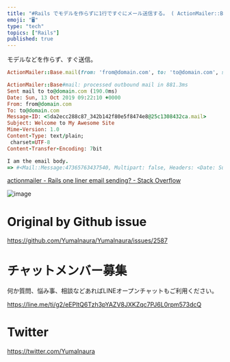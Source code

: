 ```yaml
---
title: "#Rails でモデルを作らずに1行ですぐにメール送信する。 ( ActionMailer::Base.mail )"
emoji: "🖥"
type: "tech"
topics: ["Rails"]
published: true
---
```


モデルなどを作らず、すぐ送信。

```rb
ActionMailer::Base.mail(from: 'from@domain.com', to: 'to@domain.com', subject: "Welcome to My Awesome Site", body: 'I am the email body.').deliver
```

```rb
ActionMailer::Base#mail: processed outbound mail in 881.3ms
Sent mail to to@domain.com (190.0ms)
Date: Sun, 13 Oct 2019 09:22:10 +0000
From: from@domain.com
To: to@domain.com
Message-ID: <5da2ecc288c87_342b142f80e5f8474e8@25c1308432ca.mail>
Subject: Welcome to My Awesome Site
Mime-Version: 1.0
Content-Type: text/plain;
 charset=UTF-8
Content-Transfer-Encoding: 7bit

I am the email body.
=> #<Mail::Message:47365763437540, Multipart: false, Headers: <Date: Sun, 13 Oct 2019 09:22:10 +0000>, <From: from@domain.com>, <To: to@domain.com>, <Message-ID: <5da2ecc288c87_342b142f80e5f8474e8@25c1308432ca.mail>>, <Subject: Welcome to My Awesome Site>, <Mime-Version: 1.0>, <Content-Type: text/plain>, <Content-Transfer-Encoding: 7bit>>
```


[actionmailer - Rails one liner email sending? - Stack Overflow](https://stackoverflow.com/questions/9535965/rails-one-liner-email-sending)

![image](https://user-images.githubusercontent.com/13635059/66713494-9b94ec00-ede6-11e9-8652-852484ac3835.png)


# Original by Github issue

https://github.com/YumaInaura/YumaInaura/issues/2587








<!-- Update From Qiita API -->

# チャットメンバー募集


何か質問、悩み事、相談などあればLINEオープンチャットもご利用ください。

https://line.me/ti/g2/eEPltQ6Tzh3pYAZV8JXKZqc7PJ6L0rpm573dcQ





# Twitter


https://twitter.com/YumaInaura


<!-- Update From Qiita API -->


